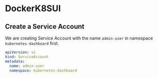 # DockerK8SUI

## Create a Service Account

We are creating Service Account with the name `admin-user` in namespace `kubernetes-dashboard` first.

```yaml
apiVersion: v1
kind: ServiceAccount
metadata:
  name: admin-user
  namespace: kubernetes-dashboard
```
